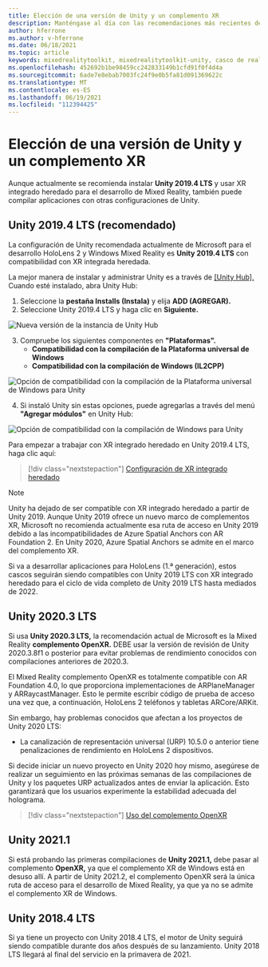```yaml
---
title: Elección de una versión de Unity y un complemento XR
description: Manténgase al día con las recomendaciones más recientes de los complementos de Unity y XR para el desarrollo de aplicaciones holoLens.
author: hferrone
ms.author: v-hferrone
ms.date: 06/18/2021
ms.topic: article
keywords: mixedrealitytoolkit, mixedrealitytoolkit-unity, casco de realidad mixta, casco de windows mixed reality, casco de realidad virtual, unity
ms.openlocfilehash: 452692b1be98459cc242833149b1cfd91f0f4d4a
ms.sourcegitcommit: 6ade7e8ebab7003fc24f9e0b5fa81d091369622c
ms.translationtype: MT
ms.contentlocale: es-ES
ms.lasthandoff: 06/19/2021
ms.locfileid: "112394425"
---
```

# <a name="choosing-a-unity-version-and-xr-plugin"></a>Elección de una versión de Unity y un complemento XR

Aunque actualmente se recomienda instalar **Unity 2019.4 LTS** y usar XR integrado heredado para el desarrollo de Mixed Reality, también puede compilar aplicaciones con otras configuraciones de Unity.

## <a name="unity-20194-lts-recommended"></a>Unity 2019.4 LTS (recomendado)

La configuración de Unity recomendada actualmente de Microsoft para el desarrollo HoloLens 2 y Windows Mixed Reality es **Unity 2019.4 LTS** con compatibilidad con XR integrada heredada.

La mejor manera de instalar y administrar Unity es a través de <a href="https://unity3d.com/get-unity/download" target="_blank">[Unity Hub].</a> Cuando esté instalado, abra Unity Hub:

1. Seleccione la **pestaña Installs (Instala)** y elija **ADD (AGREGAR).**
2. Seleccione Unity 2019.4 LTS y haga clic en **Siguiente.**

![Nueva versión de la instancia de Unity Hub](images/unity-hub-img-2019.png)

3. Compruebe los siguientes componentes en **"Plataformas".**
    * **Compatibilidad con la compilación de la Plataforma universal de Windows** 
    * **Compatibilidad con la compilación de Windows (IL2CPP)**

![Opción de compatibilidad con la compilación de la Plataforma universal de Windows para Unity](images/Unity_Install_Option_UWP_2019.png)

4. Si instaló Unity sin estas opciones, puede agregarlas a través del menú **"Agregar módulos"** en Unity Hub:

![Opción de compatibilidad con la compilación de Windows para Unity](images/Unity_Install_Option_UWP2_2019.png)

Para empezar a trabajar con XR integrado heredado en Unity 2019.4 LTS, haga clic aquí:

> [!div class="nextstepaction"]
> [Configuración de XR integrado heredado](/windows/mixed-reality/develop/unity/xr-project-setup?tabs=legacy)

> [!NOTE]
> Unity ha dejado de ser compatible con XR integrado heredado a partir de Unity 2019.  Aunque Unity 2019 ofrece un nuevo marco de complementos XR, Microsoft no recomienda actualmente esa ruta de acceso en Unity 2019 debido a las incompatibilidades de Azure Spatial Anchors con AR Foundation 2.  En Unity 2020, Azure Spatial Anchors se admite en el marco del complemento XR.

Si va a desarrollar aplicaciones para HoloLens (1.ª generación), estos cascos seguirán siendo compatibles con Unity 2019 LTS con XR integrado heredado para el ciclo de vida completo de Unity 2019 LTS hasta mediados de 2022.

## <a name="unity-20203-lts"></a>Unity 2020.3 LTS 

Si usa **Unity 2020.3 LTS,** la recomendación actual de Microsoft es la Mixed Reality **complemento OpenXR.** DEBE usar la versión de revisión de Unity 2020.3.8f1 o posterior para evitar problemas de rendimiento conocidos con compilaciones anteriores de 2020.3.

El Mixed Reality complemento OpenXR es totalmente compatible con AR Foundation 4.0, lo que proporciona implementaciones de ARPlaneManager y ARRaycastManager. Esto le permite escribir código de prueba de acceso una vez que, a continuación, HoloLens 2 teléfonos y tabletas ARCore/ARKit.

Sin embargo, hay problemas conocidos que afectan a los proyectos de Unity 2020 LTS:

* La canalización de representación universal (URP) 10.5.0 o anterior tiene penalizaciones de rendimiento en HoloLens 2 dispositivos.

Si decide iniciar un nuevo proyecto en Unity 2020 hoy mismo, asegúrese de realizar un seguimiento en las próximas semanas de las compilaciones de Unity y los paquetes URP actualizados antes de enviar la aplicación.  Esto garantizará que los usuarios experimente la estabilidad adecuada del holograma.

> [!div class="nextstepaction"]
> [Uso del complemento OpenXR](/windows/mixed-reality/develop/unity/xr-project-setup?tabs=openxr)

## <a name="unity-20211"></a>Unity 2021.1

Si está probando las primeras compilaciones de **Unity 2021.1,** debe pasar al complemento **OpenXR,** ya que el complemento XR de Windows está en desuso allí.  A partir de Unity 2021.2, el complemento OpenXR será la única ruta de acceso para el desarrollo de Mixed Reality, ya que ya no se admite el complemento XR de Windows.

## <a name="unity-20184-lts"></a>Unity 2018.4 LTS

Si ya tiene un proyecto con Unity 2018.4 LTS, el motor de Unity seguirá siendo compatible durante dos años después de su lanzamiento.  Unity 2018 LTS llegará al final del servicio en la primavera de 2021.